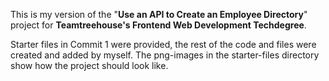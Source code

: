 This is my version of the "**Use an API to Create an Employee Directory**" project for **Teamtreehouse's Frontend Web Development Techdegree**.

Starter files in Commit 1 were provided, the rest of the code and files were created and added by myself.
The png-images in the starter-files directory show how the project should look like.
